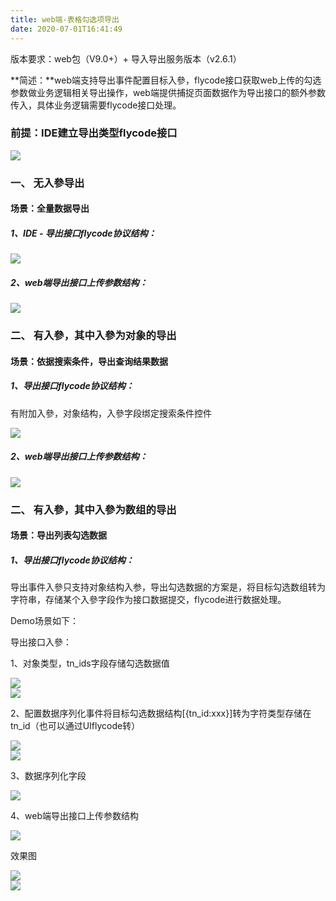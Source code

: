 ```yaml
---
title: web端-表格勾选项导出
date: 2020-07-01T16:41:49
---
```


版本要求：web包（V9.0+）+ 导入导出服务版本（v2.6.1）

**简述：**web端支持导出事件配置目标入參，flycode接口获取web上传的勾选参数做业务逻辑相关导出操作，web端提供捕捉页面数据作为导出接口的额外参数传入，具体业务逻辑需要flycode接口处理。

### 前提：IDE建立导出类型flycode接口

![](http://apaas.wxchina.com:8881/wp-content/uploads/%E8%A1%A8%E6%A0%BC%E5%8B%BE%E9%80%89%E6%95%B0%E6%8D%AE%E5%AF%BC%E5%87%BA-1.png)

### 一、 无入參导出

#### 场景：全量数据导出

##### 1、IDE - 导出接口flycode协议结构：

![](http://apaas.wxchina.com:8881/wp-content/uploads/%E8%A1%A8%E6%A0%BC%E5%8B%BE%E9%80%89%E6%95%B0%E6%8D%AE%E5%AF%BC%E5%87%BA-2.png)

##### 2、web端导出接口上传参数结构：

![](http://apaas.wxchina.com:8881/wp-content/uploads/%E8%A1%A8%E6%A0%BC%E5%8B%BE%E9%80%89%E6%95%B0%E6%8D%AE%E5%AF%BC%E5%87%BA-3.png)

### 二、 有入參，其中入參为对象的导出

#### 场景：依据搜索条件，导出查询结果数据

##### 1、导出接口flycode协议结构：

有附加入參，对象结构，入參字段绑定搜索条件控件

![](http://apaas.wxchina.com:8881/wp-content/uploads/%E8%A1%A8%E6%A0%BC%E5%8B%BE%E9%80%89%E6%95%B0%E6%8D%AE%E5%AF%BC%E5%87%BA-4.png)

##### 2、web端导出接口上传参数结构：

![](http://apaas.wxchina.com:8881/wp-content/uploads/%E8%A1%A8%E6%A0%BC%E5%8B%BE%E9%80%89%E6%95%B0%E6%8D%AE%E5%AF%BC%E5%87%BA-5.png)

### 二、 有入參，其中入參为数组的导出

#### 场景：导出列表勾选数据

##### 1、导出接口flycode协议结构：

导出事件入參只支持对象结构入参，导出勾选数据的方案是，将目标勾选数组转为字符串，存储某个入參字段作为接口数据提交，flycode进行数据处理。

Demo场景如下：

导出接口入參：

1、对象类型，tn\_ids字段存储勾选数据值

![](http://apaas.wxchina.com:8881/wp-content/uploads/%E8%A1%A8%E6%A0%BC%E5%8B%BE%E9%80%89%E6%95%B0%E6%8D%AE%E5%AF%BC%E5%87%BA-6.png)  
![](http://apaas.wxchina.com:8881/wp-content/uploads/%E8%A1%A8%E6%A0%BC%E5%8B%BE%E9%80%89%E6%95%B0%E6%8D%AE%E5%AF%BC%E5%87%BA-7.png)

2、配置数据序列化事件将目标勾选数据结构\[{tn\_id:xxx}\]转为字符类型存储在tn\_id（也可以通过UIflycode转）

![](http://apaas.wxchina.com:8881/wp-content/uploads/%E8%A1%A8%E6%A0%BC%E5%8B%BE%E9%80%89%E6%95%B0%E6%8D%AE%E5%AF%BC%E5%87%BA-8.png)  
![](http://apaas.wxchina.com:8881/wp-content/uploads/%E8%A1%A8%E6%A0%BC%E5%8B%BE%E9%80%89%E6%95%B0%E6%8D%AE%E5%AF%BC%E5%87%BA-10.png)

3、数据序列化字段

![](http://apaas.wxchina.com:8881/wp-content/uploads/%E8%A1%A8%E6%A0%BC%E5%8B%BE%E9%80%89%E6%95%B0%E6%8D%AE%E5%AF%BC%E5%87%BA-11.png)

4、web端导出接口上传参数结构

![](http://apaas.wxchina.com:8881/wp-content/uploads/%E8%A1%A8%E6%A0%BC%E5%8B%BE%E9%80%89%E6%95%B0%E6%8D%AE%E5%AF%BC%E5%87%BA-12.png)

效果图

![](http://apaas.wxchina.com:8881/wp-content/uploads/%E8%A1%A8%E6%A0%BC%E5%8B%BE%E9%80%89%E6%95%B0%E6%8D%AE%E5%AF%BC%E5%87%BA-13.png)  
![](http://apaas.wxchina.com:8881/wp-content/uploads/%E8%A1%A8%E6%A0%BC%E5%8B%BE%E9%80%89%E6%95%B0%E6%8D%AE%E5%AF%BC%E5%87%BA-14.png)